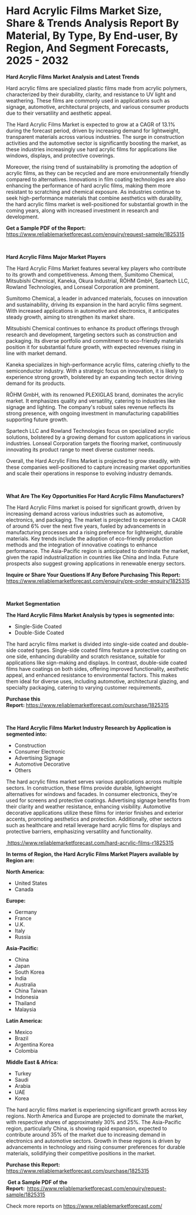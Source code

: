<p><h1>Hard Acrylic Films Market Size, Share & Trends Analysis Report By Material, By Type, By End-user, By Region, And Segment Forecasts, 2025 - 2032</h1></p><p><strong>Hard Acrylic Films Market Analysis and Latest Trends</strong></p>
<p><p>Hard acrylic films are specialized plastic films made from acrylic polymers, characterized by their durability, clarity, and resistance to UV light and weathering. These films are commonly used in applications such as signage, automotive, architectural projects, and various consumer products due to their versatility and aesthetic appeal.</p><p>The Hard Acrylic Films Market is expected to grow at a CAGR of 13.1% during the forecast period, driven by increasing demand for lightweight, transparent materials across various industries. The surge in construction activities and the automotive sector is significantly boosting the market, as these industries increasingly use hard acrylic films for applications like windows, displays, and protective coverings. </p><p>Moreover, the rising trend of sustainability is promoting the adoption of acrylic films, as they can be recycled and are more environmentally friendly compared to alternatives. Innovations in film coating technologies are also enhancing the performance of hard acrylic films, making them more resistant to scratching and chemical exposure. As industries continue to seek high-performance materials that combine aesthetics with durability, the hard acrylic films market is well-positioned for substantial growth in the coming years, along with increased investment in research and development.</p></p>
<p><strong>Get a Sample PDF of the Report:&nbsp;</strong> <a href="https://www.reliablemarketforecast.com/enquiry/request-sample/1825315?utm_campaign=3182&utm_medium=2&utm_source=Github&utm_content=ia&utm_term=03042025&utm_id=hard-acrylic-films">https://www.reliablemarketforecast.com/enquiry/request-sample/1825315</a></p>
<p>&nbsp;</p>
<p><strong>Hard Acrylic Films Major Market Players</strong></p>
<p><p>The Hard Acrylic Films Market features several key players who contribute to its growth and competitiveness. Among them, Sumitomo Chemical, Mitsubishi Chemical, Kaneka, Okura Industrial, RÖHM GmbH, Spartech LLC, Rowland Technologies, and Lonseal Corporation are prominent. </p><p>Sumitomo Chemical, a leader in advanced materials, focuses on innovation and sustainability, driving its expansion in the hard acrylic films segment. With increased applications in automotive and electronics, it anticipates steady growth, aiming to strengthen its market share.</p><p>Mitsubishi Chemical continues to enhance its product offerings through research and development, targeting sectors such as construction and packaging. Its diverse portfolio and commitment to eco-friendly materials position it for substantial future growth, with expected revenues rising in line with market demand.</p><p>Kaneka specializes in high-performance acrylic films, catering chiefly to the semiconductor industry. With a strategic focus on innovation, it is likely to experience strong growth, bolstered by an expanding tech sector driving demand for its products.</p><p>RÖHM GmbH, with its renowned PLEXIGLAS brand, dominates the acrylic market. It emphasizes quality and versatility, catering to industries like signage and lighting. The company's robust sales revenue reflects its strong presence, with ongoing investment in manufacturing capabilities supporting future growth.</p><p>Spartech LLC and Rowland Technologies focus on specialized acrylic solutions, bolstered by a growing demand for custom applications in various industries. Lonseal Corporation targets the flooring market, continuously innovating its product range to meet diverse customer needs. </p><p>Overall, the Hard Acrylic Films Market is projected to grow steadily, with these companies well-positioned to capture increasing market opportunities and scale their operations in response to evolving industry demands.</p></p>
<p>&nbsp;</p>
<p><strong>What Are The Key Opportunities For Hard Acrylic Films Manufacturers?</strong></p>
<p><p>The Hard Acrylic Films market is poised for significant growth, driven by increasing demand across various industries such as automotive, electronics, and packaging. The market is projected to experience a CAGR of around 6% over the next five years, fueled by advancements in manufacturing processes and a rising preference for lightweight, durable materials. Key trends include the adoption of eco-friendly production methods and the integration of innovative coatings to enhance performance. The Asia-Pacific region is anticipated to dominate the market, given the rapid industrialization in countries like China and India. Future prospects also suggest growing applications in renewable energy sectors.</p></p>
<p><strong>Inquire or Share Your Questions If Any Before Purchasing This Report:</strong> <a href="https://www.reliablemarketforecast.com/enquiry/pre-order-enquiry/1825315?utm_campaign=3182&utm_medium=2&utm_source=Github&utm_content=ia&utm_term=03042025&utm_id=hard-acrylic-films">https://www.reliablemarketforecast.com/enquiry/pre-order-enquiry/1825315</a></p>
<p>&nbsp;</p>
<p><strong>Market Segmentation</strong></p>
<p><strong>The Hard Acrylic Films Market Analysis by types is segmented into:</strong></p>
<p><ul><li>Single-Side Coated</li><li>Double-Side Coated</li></ul></p>
<p><p>The hard acrylic films market is divided into single-side coated and double-side coated types. Single-side coated films feature a protective coating on one side, enhancing durability and scratch resistance, suitable for applications like sign-making and displays. In contrast, double-side coated films have coatings on both sides, offering improved functionality, aesthetic appeal, and enhanced resistance to environmental factors. This makes them ideal for diverse uses, including automotive, architectural glazing, and specialty packaging, catering to varying customer requirements.</p></p>
<p><strong>Purchase this Report:&nbsp;</strong><a href="https://www.reliablemarketforecast.com/purchase/1825315?utm_campaign=3182&utm_medium=2&utm_source=Github&utm_content=ia&utm_term=03042025&utm_id=hard-acrylic-films">https://www.reliablemarketforecast.com/purchase/1825315</a></p>
<p>&nbsp;</p>
<p><strong>The Hard Acrylic Films Market Industry Research by Application is segmented into:</strong></p>
<p><ul><li>Construction</li><li>Consumer Electronic</li><li>Advertising Signage</li><li>Automotive Decorative</li><li>Others</li></ul></p>
<p><p>The hard acrylic films market serves various applications across multiple sectors. In construction, these films provide durable, lightweight alternatives for windows and facades. In consumer electronics, they're used for screens and protective coatings. Advertising signage benefits from their clarity and weather resistance, enhancing visibility. Automotive decorative applications utilize these films for interior finishes and exterior accents, promoting aesthetics and protection. Additionally, other sectors such as healthcare and retail leverage hard acrylic films for displays and protective barriers, emphasizing versatility and functionality.</p></p>
<p><a href="https://www.reliablemarketforecast.com/hard-acrylic-films-r1825315?utm_campaign=3182&utm_medium=2&utm_source=Github&utm_content=ia&utm_term=03042025&utm_id=hard-acrylic-films">&nbsp;https://www.reliablemarketforecast.com/hard-acrylic-films-r1825315</a></p>
<p><strong>In terms of Region, the Hard Acrylic Films Market Players available by Region are:</strong></p>
<p>
    <p> <strong> North America: </strong>
        <ul>
            <li>United States</li>
            <li>Canada</li>
        </ul>
        </p> 
    <p> <strong> Europe: </strong>
        <ul>
            <li>Germany</li>
            <li>France</li>
            <li>U.K.</li>
            <li>Italy</li>
            <li>Russia</li>
        </ul>
        </p> 
    <p> <strong> Asia-Pacific: </strong>
        <ul>
            <li>China</li>
            <li>Japan</li>
            <li>South Korea</li>
            <li>India</li>
            <li>Australia</li>
            <li>China Taiwan</li>
            <li>Indonesia</li>
            <li>Thailand</li>
            <li>Malaysia</li>
        </ul>
        </p> 
    <p> <strong> Latin America: </strong>
        <ul>
            <li>Mexico</li>
            <li>Brazil</li>
            <li>Argentina Korea</li>
            <li>Colombia</li>
        </ul>
        </p> 
    <p> <strong> Middle East & Africa: </strong>
        <ul>
            <li>Turkey</li>
            <li>Saudi</li>
            <li>Arabia</li>
            <li>UAE</li>
            <li>Korea</li>
        </ul>
    </p>
    </p>
<p><p>The hard acrylic films market is experiencing significant growth across key regions. North America and Europe are projected to dominate the market, with respective shares of approximately 30% and 25%. The Asia-Pacific region, particularly China, is showing rapid expansion, expected to contribute around 35% of the market due to increasing demand in electronics and automotive sectors. Growth in these regions is driven by advancements in technology and rising consumer preferences for durable materials, solidifying their competitive positions in the market.</p></p>
<p><strong>Purchase this Report: </strong><a href="https://www.reliablemarketforecast.com/purchase/1825315?utm_campaign=3182&utm_medium=2&utm_source=Github&utm_content=ia&utm_term=03042025&utm_id=hard-acrylic-films">https://www.reliablemarketforecast.com/purchase/1825315</a></p>
<p>&nbsp;<strong>Get a Sample PDF of the Report:&nbsp;&nbsp;</strong><a href="https://www.reliablemarketforecast.com/enquiry/request-sample/1825315?utm_campaign=3182&utm_medium=2&utm_source=Github&utm_content=ia&utm_term=03042025&utm_id=hard-acrylic-films">https://www.reliablemarketforecast.com/enquiry/request-sample/1825315</a></p>
<p><strong></strong></p>
<p>Check more reports on <a href="https://www.reliablemarketforecast.com/?utm_campaign=3182&utm_medium=2&utm_source=Github&utm_content=ia&utm_term=03042025&utm_id=hard-acrylic-films">https://www.reliablemarketforecast.com/</a></p>
